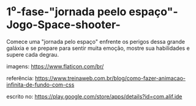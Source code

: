 # 1⁰-fase-"jornada peelo espaço"-Jogo-Space-shooter-
Comece uma "jornada pelo espaço" enfrente os perigos dessa grande galáxia e se prepare para sentir muita emoção,  mostre sua habilidades e supere cada degrau.

imagens: https://www.flaticon.com/br/

referência: https://www.treinaweb.com.br/blog/como-fazer-animacao-infinita-de-fundo-com-css

escrito no: https://play.google.com/store/apps/details?id=com.alif.ide
